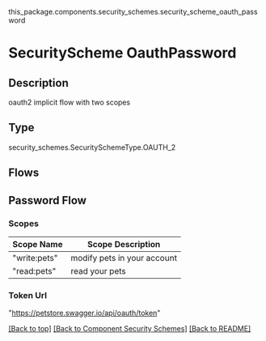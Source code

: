 this_package.components.security_schemes.security_scheme_oauth_password
# SecurityScheme OauthPassword

## Description
oauth2 implicit flow with two scopes

## Type
security_schemes.SecuritySchemeType.OAUTH_2

## Flows
## Password Flow
### Scopes
Scope Name | Scope Description
| -------- | ---------------- |
"write:pets" | modify pets in your account
"read:pets" | read your pets
### Token Url
"https://petstore.swagger.io/api/oauth/token"

[[Back to top]](#top) [[Back to Component Security Schemes]](../../../README.md#Component-SecuritySchemes) [[Back to README]](../../../README.md)

